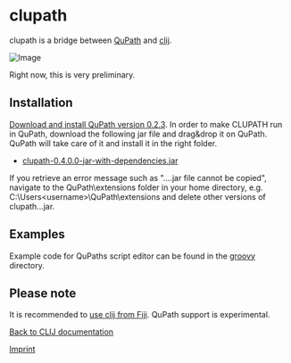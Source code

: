 # clupath
 
clupath is a bridge between [QuPath](https://qupath.github.io/) and [clij](https://clij.github.io/).

![Image](images/clupath.gif)

Right now, this is very preliminary.

## Installation
[Download and install QuPath version 0.2.3](https://github.com/qupath/qupath/releases/tag/v0.2.3). 
In order to make CLUPATH run in QuPath, download the following jar file and drag&drop it on QuPath. QuPath will take care of it and install it in the right folder.
* [clupath-0.4.0.0-jar-with-dependencies.jar](https://github.com/clij/clupath/releases/download/0.4.0.0/clupath-0.4.0.0-jar-with-dependencies.jar)

If you retrieve an error message such as "....jar file cannot be copied", navigate to the QuPath\extensions folder in your home directory, e.g. C:\Users\<username>\QuPath\extensions and delete other versions of clupath...jar.

## Examples
Example code for QuPaths script editor can be found in the [groovy](https://github.com/clij/clupath/tree/master/src/main/groovy) directory.

## Please note
It is recommended to [use clij from Fiji](https://clij.github.io/). QuPath support is experimental.

[Back to CLIJ documentation](https://clij.github.io/)

[Imprint](https://clij.github.io/imprint)

